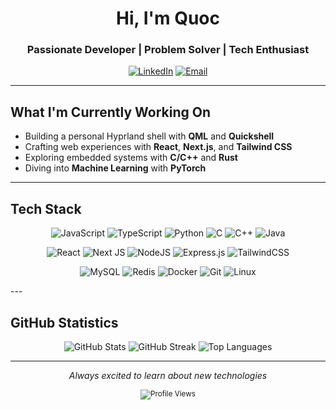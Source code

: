 <div align="center">

# Hi, I'm Quoc

### Passionate Developer | Problem Solver | Tech Enthusiast

[![LinkedIn](https://img.shields.io/badge/LinkedIn-%230077B5.svg?style=flat&logo=linkedin&logoColor=white)](https://linkedin.com/in/quoc-huy-pham-912b26272/)
[![Email](https://img.shields.io/badge/Email-D14836?style=flat&logo=gmail&logoColor=white)](mailto:danielpham13092002@gmail.com)

</div>

---

## What I'm Currently Working On

- Building a personal Hyprland shell with **QML** and **Quickshell**
- Crafting web experiences with **React**, **Next.js**, and **Tailwind CSS**
- Exploring embedded systems with **C/C++** and **Rust**
- Diving into **Machine Learning** with **PyTorch**

---

## Tech Stack

<div align="center">

![JavaScript](https://img.shields.io/badge/JavaScript-%23323330.svg?style=flat&logo=javascript&logoColor=%23F7DF1E)
![TypeScript](https://img.shields.io/badge/TypeScript-%23007ACC.svg?style=flat&logo=typescript&logoColor=white)
![Python](https://img.shields.io/badge/Python-3670A0?style=flat&logo=python&logoColor=ffdd54)
![C](https://img.shields.io/badge/C-%2300599C.svg?style=flat&logo=c&logoColor=white)
![C++](https://img.shields.io/badge/C++-%2300599C.svg?style=flat&logo=c%2B%2B&logoColor=white)
![Java](https://img.shields.io/badge/Java-%23ED8B00.svg?style=flat&logo=openjdk&logoColor=white)

![React](https://img.shields.io/badge/React-%2320232a.svg?style=flat&logo=react&logoColor=%2361DAFB)
![Next JS](https://img.shields.io/badge/Next.js-black?style=flat&logo=next.js&logoColor=white)
![NodeJS](https://img.shields.io/badge/Node.js-6DA55F?style=flat&logo=node.js&logoColor=white)
![Express.js](https://img.shields.io/badge/Express.js-%23404d59.svg?style=flat&logo=express&logoColor=%2361DAFB)
![TailwindCSS](https://img.shields.io/badge/Tailwind-%2338B2AC.svg?style=flat&logo=tailwind-css&logoColor=white)

![MySQL](https://img.shields.io/badge/MySQL-%2300758F.svg?style=flat&logo=mysql&logoColor=white)
![Redis](https://img.shields.io/badge/Redis-%23DD0031.svg?style=flat&logo=redis&logoColor=white)
![Docker](https://img.shields.io/badge/Docker-%230db7ed.svg?style=flat&logo=docker&logoColor=white)
![Git](https://img.shields.io/badge/Git-%23F05033.svg?style=flat&logo=git&logoColor=white)
![Linux](https://img.shields.io/badge/Linux-FCC624?style=flat&logo=linux&logoColor=black)

</div>
---

## GitHub Statistics

<div align="center">

<img src="https://github-readme-stats.vercel.app/api?username=fozzyishere&show_icons=true&theme=transparent&hide_border=true&include_all_commits=true&count_private=true" alt="GitHub Stats" />

<img src="https://github-readme-streak-stats.herokuapp.com/?user=fozzyishere&theme=transparent&hide_border=true" alt="GitHub Streak" />

<img src="https://github-readme-stats.vercel.app/api/top-langs/?username=fozzyishere&theme=transparent&hide_border=true&include_all_commits=true&count_private=true&layout=compact" alt="Top Languages" />

</div>

---

<div align="center">
  
*Always excited to learn about new technologies*

<sub>![Profile Views](https://komarev.com/ghpvc/?username=fozzyishere&color=blue&style=flat)</sub>

</div>
